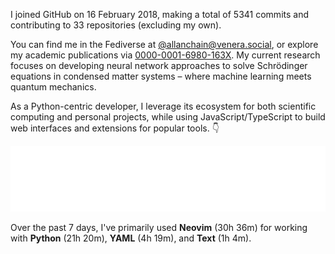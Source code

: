 I joined GitHub on 16 February 2018, making a total of 5341 commits and contributing to 33 repositories (excluding my own).

You can find me in the Fediverse at [@allanchain@venera.social](https://venera.social/profile/allanchain), or explore my academic publications via [0000-0001-6980-163X](https://orcid.org/0000-0001-6980-163X). My current research focuses on developing neural network approaches to solve Schrödinger equations in condensed matter systems – where machine learning meets quantum mechanics.

As a Python-centric developer, I leverage its ecosystem for both scientific computing and personal projects, while using JavaScript/TypeScript to build web interfaces and extensions for popular tools. 👇

<p align="center">
  <img src="https://github.com/AllanChain/AllanChain/blob/main/languages.svg">
</p>

Over the past 7 days, I've primarily used **Neovim** (30h 36m) for working with **Python** (21h 20m), **YAML** (4h 19m), and **Text** (1h 4m).